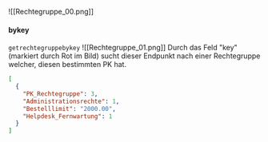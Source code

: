 ![[Rechtegruppe_00.png]]

#### bykey
`getrechtegruppebykey`
![[Rechtegruppe_01.png]]
Durch das Feld "key" (markiert durch Rot im Bild) sucht dieser Endpunkt nach einer Rechtegruppe welcher, diesen bestimmten PK hat.
``` json title:"Beispiel Ausgabe"
[
  {
    "PK_Rechtegruppe": 3,
    "Administrationsrechte": 1,
    "Bestelllimit": "2000.00",
    "Helpdesk_Fernwartung": 1
  }
]
```
